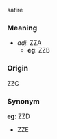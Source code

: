 satire
### Meaning
+ _adj_: ZZA
    + __eg__: ZZB

### Origin

ZZC

### Synonym

__eg__: ZZD

+ ZZE


